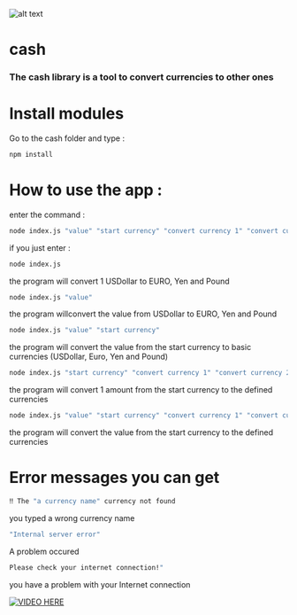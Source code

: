 ![alt text](https://www.gannett-cdn.com/-mm-/3b8b0abcb585d9841e5193c3d072eed1e5ce62bc/c=0-30-580-356/local/-/media/2018/02/24/USATODAY/usatsports/large-pile-of-hundred-dollar-bills-cash-money-savings-rich_large.jpg?width=3200&height=1680&fit=crop)


# cash
### The cash library is a tool to convert currencies to other ones

# Install modules
Go to the cash folder and type :
```sh
npm install
```

# How to use the app :
enter the command :
```sh
node index.js "value" "start currency" "convert currency 1" "convert currency 2" ... "convert currency N"
```

if you just enter :
  ```sh
  node index.js
  ```
  the program will convert 1 USDollar to EURO, Yen and Pound

  ```sh
  node index.js "value"
  ```
  the program willconvert the value from USDollar to EURO, Yen and Pound

  ```sh
  node index.js "value" "start currency"
  ```
  the program will convert the value from the start currency to basic currencies (USDollar, Euro, Yen and Pound)

  ```sh
  node index.js "start currency" "convert currency 1" "convert currency 2" ... "convert currency N"
  ```
  the program will convert 1 amount from the start currency to the defined currencies

  ```sh
  node index.js "value" "start currency" "convert currency 1" "convert currency 2" ... "convert currency N"
  ```
  the program will convert the value from the start currency to the defined currencies

# Error messages you can get
```sh
‼ The "a currency name" currency not found
```
you typed a wrong currency name

```sh
"Internal server error"
```
A problem occured

```sh
Please check your internet connection!"
```
you have a problem with your Internet connection

[![VIDEO HERE](https://timedotcom.files.wordpress.com/2018/01/money-love-relationships.jpg)](https://www.youtube.com/watch?v=eD2ZGW1NGJo)
